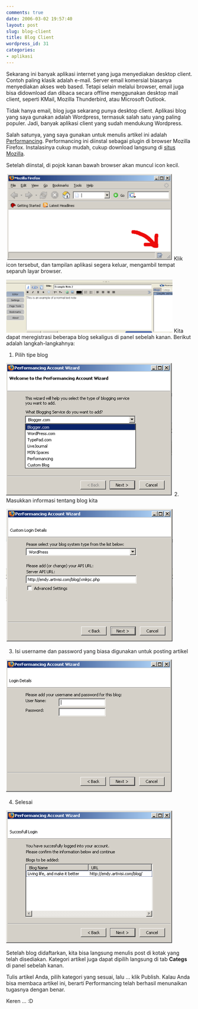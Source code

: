 ```yaml
---
comments: true
date: 2006-03-02 19:57:40
layout: post
slug: blog-client
title: Blog Client
wordpress_id: 31
categories:
- aplikasi
---
```


Sekarang ini banyak aplikasi internet yang juga menyediakan desktop client. Contoh paling klasik adalah e-mail. Server email komersial biasanya menyediakan akses web based. Tetapi selain melalui browser, email juga bisa didownload dan dibaca secara offline menggunakan desktop mail client, seperti KMail, Mozilla Thunderbird, atau Microsoft Outlook.

Tidak hanya email, blog juga sekarang punya desktop client. Aplikasi blog yang saya gunakan adalah Wordpress, termasuk salah satu yang paling populer. Jadi, banyak aplikasi client yang sudah mendukung Wordpress.

Salah satunya, yang saya gunakan untuk menulis artikel ini adalah [Performancing](http://www.performancing.com). Performancing ini diinstal sebagai plugin di browser Mozilla Firefox. Instalasinya cukup mudah, cukup download langsung di [situs Mozilla](https://addons.mozilla.org/extensions/moreinfo.php?id=1730&application=firefox).

Setelah diinstal, di pojok kanan bawah browser akan muncul icon kecil.

![Mozilla with Performancing ](/images/uploads/2006/03/mozilla.png)
Klik icon tersebut, dan tampilan aplikasi segera keluar, mengambil tempat separuh layar browser.

![Performancing User Interface ](/images/uploads/2006/03/performancing.png)
Kita dapat meregistrasi beberapa blog sekaligus di panel sebelah kanan. Berikut adalah langkah-langkahnya:

1. Pilih tipe blog

![Select Blog type ](/images/uploads/2006/03/01.%20Select.png)
2. Masukkan informasi tentang blog kita

![Blog URL ](/images/uploads/2006/03/02.%20URL.png)

3. Isi username dan password yang biasa digunakan untuk posting artikel

![Enter username and password ](/images/uploads/2006/03/03.%20Username.png)

4. Selesai

![Finished !!! ](/images/uploads/2006/03/04.%20Finish.png)

Setelah blog didaftarkan, kita bisa langsung menulis post di kotak yang telah disediakan. Kategori artikel juga dapat dipilih langsung di tab **Categs** di panel sebelah kanan.

Tulis artikel Anda, pilih kategori yang sesuai, lalu ... klik Publish.
Kalau Anda bisa membaca artikel ini, berarti Performancing telah berhasil menunaikan tugasnya dengan benar.

Keren ... :D
